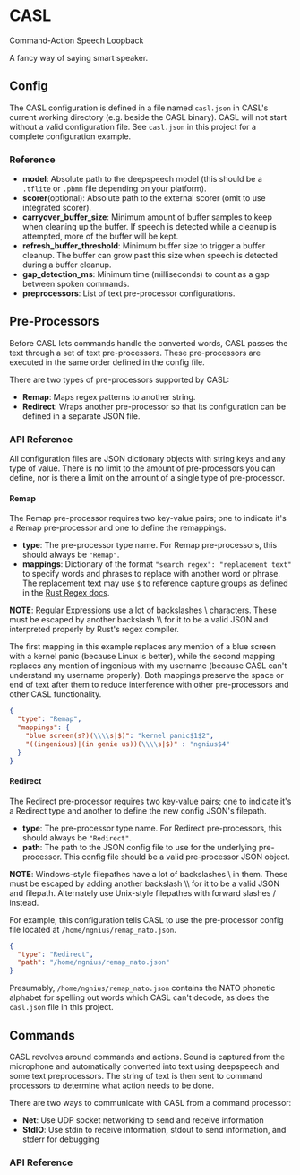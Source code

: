 # CASL
Command-Action Speech Loopback

A fancy way of saying smart speaker.

## Config
The CASL configuration is defined in a file named `casl.json` in CASL's current working directory (e.g. beside the CASL binary). 
CASL will not start without a valid configuration file. 
See `casl.json` in this project for a complete configuration example. 

### Reference

- **model**: Absolute path to the deepspeech model (this should be a `.tflite` or `.pbmm` file depending on your platform).
- **scorer**(optional): Absolute path to the external scorer (omit to use integrated scorer).
- **carryover_buffer_size**: Minimum amount of buffer samples to keep when cleaning up the buffer. 
If speech is detected while a cleanup is attempted, more of the buffer will be kept.
- **refresh_buffer_threshold**: Minimum buffer size to trigger a buffer cleanup. 
The buffer can grow past this size when speech is detected during a buffer cleanup.
- **gap_detection_ms**: Minimum time (milliseconds) to count as a gap between spoken commands.
- **preprocessors**: List of text pre-processor configurations.

## Pre-Processors
Before CASL lets commands handle the converted words, CASL passes the text through a set of text pre-processors. 
These pre-processors are executed in the same order defined in the config file. 

There are two types of pre-processors supported by CASL:
- **Remap**: Maps regex patterns to another string.
- **Redirect**: Wraps another pre-processor so that its configuration can be defined in a separate JSON file.

### API Reference
All configuration files are JSON dictionary objects with string keys and any type of value. 
There is no limit to the amount of pre-processors you can define, nor is there a limit on the amount of a single type of pre-processor. 

#### Remap
The Remap pre-processor requires two key-value pairs; one to indicate it's a Remap pre-processor and one to define the remappings.
- **type**: The pre-processor type name. For Remap pre-processors, this should always be `"Remap"`.
- **mappings**: Dictionary of the format `"search regex": "replacement text"` to specify words and phrases to replace with another word or phrase. 
The replacement text may use `$` to reference capture groups as defined in the [Rust Regex docs](https://docs.rs/regex/1.4.3/regex/struct.Regex.html#replacement-string-syntax).

**NOTE**: Regular Expressions use a lot of backslashes \\ characters. 
These must be escaped by another backslash \\\\ for it to be a valid JSON and interpreted properly by Rust's regex compiler.

The first mapping in this example replaces any mention of a blue screen with a kernel panic (because Linux is better), 
while the second mapping replaces any mention of ingenious with my username (because CASL can't understand my username properly). 
Both mappings preserve the space or end of text after them to reduce interference with other pre-processors and other CASL functionality.
```JSON
{
  "type": "Remap",
  "mappings": {
    "blue screen(s?)(\\\\s|$)": "kernel panic$1$2",
    "((ingenious)|(in genie us))(\\\\s|$)" : "ngnius$4"
  }
}
```

#### Redirect
The Redirect pre-processor requires two key-value pairs; one to indicate it's a Redirect type and another to define the new config JSON's filepath.
- **type**: The pre-processor type name. For Redirect pre-processors, this should always be `"Redirect"`. 
- **path**: The path to the JSON config file to use for the underlying pre-processor. This config file should be a valid pre-processor JSON object. 

**NOTE**: Windows-style filepathes have a lot of backslashes \\ in them. 
These must be escaped by adding another backslash \\\\ for it to be a valid JSON and filepath. 
Alternately use Unix-style filepathes with forward slashes / instead.

For example, this configuration tells CASL to use the pre-processor config file located at `/home/ngnius/remap_nato.json`. 
```JSON
{
  "type": "Redirect",
  "path": "/home/ngnius/remap_nato.json"
}
```
Presumably, `/home/ngnius/remap_nato.json` contains the NATO phonetic alphabet for spelling out words which CASL can't decode, 
as does the `casl.json` file in this project. 

## Commands
CASL revolves around commands and actions. 
Sound is captured from the microphone and automatically converted into text using deepspeech and some text preprocessors. 
The string of text is then sent to command processors to determine what action needs to be done. 

There are two ways to communicate with CASL from a command processor:
- **Net**: Use UDP socket networking to send and receive information
- **StdIO**: Use stdin to receive information, stdout to send information, and stderr for debugging

### API Reference
